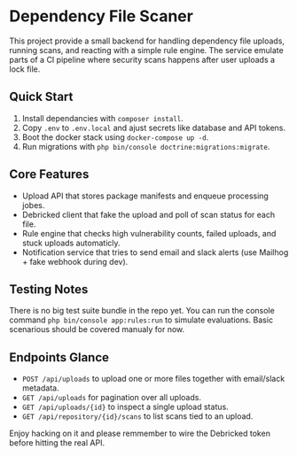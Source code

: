 # Dependency File Scaner

This project provide a small backend for handling dependency file uploads, running scans, and reacting with a simple rule engine. The service emulate parts of a CI pipeline where security scans happens after user uploads a lock file.

## Quick Start

1. Install dependancies with `composer install`.
2. Copy `.env` to `.env.local` and ajust secrets like database and API tokens.
3. Boot the docker stack using `docker-compose up -d`.
4. Run migrations with `php bin/console doctrine:migrations:migrate`.

## Core Features

- Upload API that stores package manifests and enqueue processing jobes.
- Debricked client that fake the upload and poll of scan status for each file.
- Rule engine that checks high vulnerability counts, failed uploads, and stuck uploads automaticly.
- Notification service that tries to send email and slack alerts (use Mailhog + fake webhook during dev).

## Testing Notes

There is no big test suite bundle in the repo yet. You can run the console command `php bin/console app:rules:run` to simulate evaluations. Basic scenarious should be covered manualy for now.

## Endpoints Glance

- `POST /api/uploads` to upload one or more files together with email/slack metadata.
- `GET /api/uploads` for pagination over all uploads.
- `GET /api/uploads/{id}` to inspect a single upload status.
- `GET /api/repository/{id}/scans` to list scans tied to an upload.

Enjoy hacking on it and please remmember to wire the Debricked token before hitting the real API.
